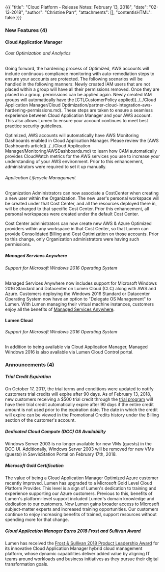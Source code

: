 {{{
"title": "Cloud Platform - Release Notes: February 13, 2018",
"date": "02-13-2018",
"author": "Christine Parr",
"attachments": [],
"contentIsHTML": false
}}}

### New Features (4)

#### Cloud Application Manager

###### Cost Optimization and Analytics

Going forward, the hardening process of Optimized, AWS accounts will include continuous compliance monitoring with auto-remediation steps to ensure your accounts are protected. The following scenarios will be handled in the following manners: Newly created IAM users that are not placed within a group will have all their permissions removed. Once they are placed in a group, permissions can be applied again. Newly created IAM groups will automatically have the [CTLCustomerPolicy applied](../../Cloud Application Manager/Cloud Optimization/partner-cloud-integration-aws-hardening-permissions.md). These steps are taken to ensure a seamless experience between Cloud Application Manager and your AWS account. This also allows Lumen to ensure your account continues to meet best practice security guidelines.

Optimized, AWS accounts will automatically have AWS Monitoring Dashboards enabled in Cloud Application Manager. Please review the [AWS Dashboards article](../../Cloud Application Manager/Monitoring/AWSDashboards.md) to learn how CAM automatically provides CloudWatch metrics for the AWS services you use to increase your understanding of your AWS environment. Prior to this enhancement, administrators were required to set it up manually.

###### Application Lifecycle Management

Organization Administrators can now associate a CostCenter when creating a new user within the Organization. The new user's personal workspace will be created under that Cost Center, and all the resources deployed there in, will be charged to that specific Cost Center. Prior this enhancement, all personal workspaces were created under the default Cost Center.

Cost Center administrators can now create new AWS & Azure Optimized providers within any workspace in that Cost Center, so that Lumen can provide Consolidated Billing and Cost Optimization on those accounts. Prior to this change, only Organization administrators were having such permissions.


##### Managed Services Anywhere

###### Support for Microsoft Windows 2016 Operating System

Managed Services Anywhere now includes support for Microsoft Windows 2016 Standard and Datacenter on Lumen Cloud (CLC) along with AWS and Azure. Customers deploying the Windows 2016 Standard or Datacenter Operating System now have an option to "Delegate OS Management" to Lumen. With Lumen managing their virtual machine instances, customers enjoy all the benefits of [Managed Services Anywhere](https://www.ctl.io/legal/cloud-application-manager/service-guide/).


#### Lumen Cloud

###### Support for Microsoft Windows 2016 Operating System

In addition to being available via Cloud Application Manager, Managed Windows 2016 is also available via Lumen Cloud Control portal.


### Announcements (4)

##### Trial Credit Expiration

On October 17, 2017, the trial terms and conditions were updated to notify customers trial credits will expire after 90 days. As of February 13, 2018, new customers receiving a $500 trial credit through the [trial program](https://www.ctl.io/free-trial/) will have their trial credit automatically expire after 90 days if the entire credit amount is not used prior to the expiration date. The date in which the credit will expire can be viewed in the Promotional Credits history under the Billing section of the customer's account.


##### Dedicated Cloud Compute (DCC) OS Availability

Windows Server 2003 is no longer available for new VMs (guests) in the DCC UI. Additionally, Windows Server 2003 will be removed for new VMs (guests) in SavvisStation Portal on February 17th, 2018.

##### Microsoft Gold Certification

The value of being a Cloud Application Manager Optimized Azure customer recently improved. Lumen has upgraded to a Microsoft Gold Level Cloud Platform Provider. This level is a sign of Lumen's dedication to training and experience supporting our Azure customers. Previous to this, benefits of Lumen's platform-level support included Lumen's domain knowledge and dedication to our customers. Now Lumen gains broader access to Microsoft subject-matter experts and increased training opportunities. Our customers continue to enjoy increasing benefits of trained, support resources without spending more for that change.

##### Cloud Application Manager Earns 2018 Frost and Sullivan Award

Lumen has received the [Frost & Sullivan 2018 Product Leadership Award](http://news.centurylink.com/2018-01-23-Frost-Sullivan-recognizes-CenturyLink-as-the-product-leader-in-hybrid-cloud-management-platforms-for-its-innovative-Cloud-Application-Manager-platform) for its innovative Cloud Application Manager hybrid cloud management platform, whose dynamic capabilities deliver added value by aligning IT teams around workloads and business initiatives as they pursue their digital transformation goals.
